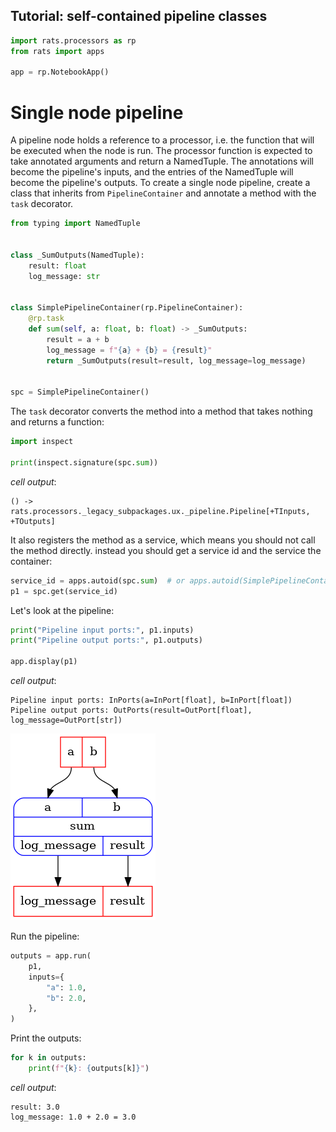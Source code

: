 ## Tutorial: self-contained pipeline classes


```python
import rats.processors as rp
from rats import apps

app = rp.NotebookApp()
```


# Single node pipeline
A pipeline node holds a reference to a processor, i.e. the function that will be executed when
the node is run.
The processor function is expected to take annotated arguments and return a NamedTuple.  The
annotations will become the pipeline's inputs, and the entries of the NamedTuple will become the
pipeline's outputs.
To create a single node pipeline, create a class that inherits from `PipelineContainer` and
annotate a method with the `task` decorator.


```python
from typing import NamedTuple


class _SumOutputs(NamedTuple):
    result: float
    log_message: str


class SimplePipelineContainer(rp.PipelineContainer):
    @rp.task
    def sum(self, a: float, b: float) -> _SumOutputs:
        result = a + b
        log_message = f"{a} + {b} = {result}"
        return _SumOutputs(result=result, log_message=log_message)


spc = SimplePipelineContainer()
```


The `task` decorator converts the method into a method that takes nothing and returns a function:


```python
import inspect

print(inspect.signature(spc.sum))
```
_cell output_:
```output
() -> rats.processors._legacy_subpackages.ux._pipeline.Pipeline[+TInputs, +TOutputs]
```
It also registers the method as a service, which means you should not call the method directly.
instead you should get a service id and the service the container:


```python
service_id = apps.autoid(spc.sum)  # or apps.autoid(SimplePipelineContainer.sum)
p1 = spc.get(service_id)
```


Let's look at the pipeline:


```python
print("Pipeline input ports:", p1.inputs)
print("Pipeline output ports:", p1.outputs)

app.display(p1)
```
_cell output_:
```output
Pipeline input ports: InPorts(a=InPort[float], b=InPort[float])
Pipeline output ports: OutPorts(result=OutPort[float], log_message=OutPort[str])
```


![png](independent_pipelines_files/independent_pipelines_9_1.png)




Run the pipeline:


```python
outputs = app.run(
    p1,
    inputs={
        "a": 1.0,
        "b": 2.0,
    },
)
```


Print the outputs:


```python
for k in outputs:
    print(f"{k}: {outputs[k]}")
```
_cell output_:
```output
result: 3.0
log_message: 1.0 + 2.0 = 3.0
```
